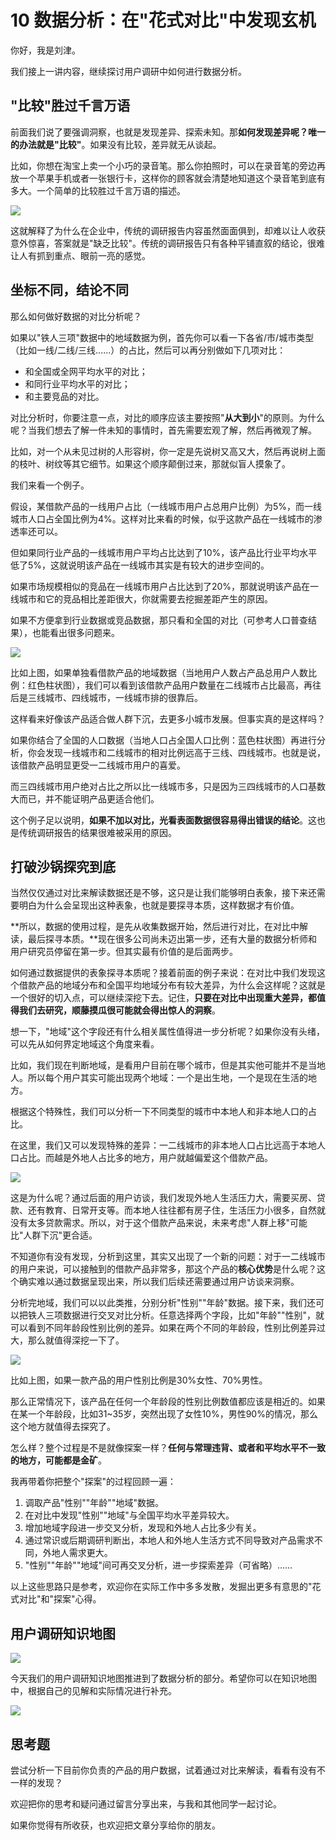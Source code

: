# 10 数据分析：在"花式对比"中发现玄机

你好，我是刘津。

我们接上一讲内容，继续探讨用户调研中如何进行数据分析。

## "比较"胜过千言万语

前面我们说了要强调洞察，也就是发现差异、探索未知。那**如何发现差异呢？唯一的办法就是"比较"**。如果没有比较，差异就无从谈起。

比如，你想在淘宝上卖一个小巧的录音笔。那么你拍照时，可以在录音笔的旁边再放一个苹果手机或者一张银行卡，这样你的顾客就会清楚地知道这个录音笔到底有多大。一个简单的比较胜过千言万语的描述。

![](assets/2f2c3944494e41efb81f02c6fd289157.jpg)

这就解释了为什么在企业中，传统的调研报告内容虽然面面俱到，却难以让人收获意外惊喜，答案就是"缺乏比较"。传统的调研报告只有各种平铺直叙的结论，很难让人有抓到重点、眼前一亮的感觉。

## 坐标不同，结论不同

那么如何做好数据的对比分析呢？

如果以"铁人三项"数据中的地域数据为例，首先你可以看一下各省/市/城市类型（比如一线/二线/三线......）的占比，然后可以再分别做如下几项对比：

-   和全国或全网平均水平的对比；
-   和同行业平均水平的对比；
-   和主要竞品的对比。

对比分析时，你要注意一点，对比的顺序应该主要按照"**从大到小**"的原则。为什么呢？当我们想去了解一件未知的事情时，首先需要宏观了解，然后再微观了解。

比如，对一个从未见过树的人形容树，你一定是先说树又高又大，然后再说树上面的枝叶、树纹等其它细节。如果这个顺序颠倒过来，那就似盲人摸象了。

我们来看一个例子。

假设，某借款产品的一线用户占比（一线城市用户占总用户比例）为5%，而一线城市人口占全国比例为4%。这样对比来看的时候，似乎这款产品在一线城市的渗透率还可以。

但如果同行业产品的一线城市用户平均占比达到了10%，该产品比行业平均水平低了5%，这就说明该产品在一线城市其实是有较大的进步空间的。

如果市场规模相似的竞品在一线城市用户占比达到了20%，那就说明该产品在一线城市和它的竞品相比差距很大，你就需要去挖掘差距产生的原因。

如果不方便拿到行业数据或竞品数据，那只看和全国的对比（可参考人口普查结果），也能看出很多问题来。

![](assets/cc4af560cd2c42dbbb08916b662d5513.jpg)

比如上图，如果单独看借款产品的地域数据（当地用户人数占产品总用户人数比例：红色柱状图），我们可以看到该借款产品用户数量在二线城市占比最高，再往后是三线城市、四线城市，一线城市排的很靠后。

这样看来好像该产品适合做人群下沉，去更多小城市发展。但事实真的是这样吗？

如果你结合了全国的人口数据（当地人口占全国人口比例：蓝色柱状图）再进行分析，你会发现一线城市和二线城市的相对比例远高于三线、四线城市。也就是说，该借款产品明显更受一二线城市用户的喜爱。

而三四线城市用户绝对占比之所以比一线城市多，只是因为三四线城市的人口基数大而已，并不能证明产品更适合他们。

这个例子足以说明，**如果不加以对比，光看表面数据很容易得出错误的结论**。这也是传统调研报告的结果很难被采用的原因。

## 打破沙锅探究到底

当然仅仅通过对比来解读数据还是不够，这只是让我们能够明白表象，接下来还需要明白为什么会呈现出这种表象，也就是要探寻本质，这样数据才有价值。

**所以，数据的使用过程，是先从收集数据开始，然后进行对比，在对比中解读，最后探寻本质。**现在很多公司尚未迈出第一步，还有大量的数据分析师和用户研究员停留在第一步。但其实最有价值的是后面两步。

如何通过数据提供的表象探寻本质呢？接着前面的例子来说：在对比中我们发现这个借款产品的地域分布和全国平均地域分布有较大差异，为什么会这样呢？这就是一个很好的切入点，可以继续深挖下去。记住，**只要在对比中出现重大差异，都值得我们去研究，顺藤摸瓜很可能就会得出惊人的洞察**。

想一下，"地域"这个字段还有什么相关属性值得进一步分析呢？如果你没有头绪，可以先从如何界定地域这个角度来看。

比如，我们现在判断地域，是看用户目前在哪个城市，但是其实他可能并不是当地人。所以每个用户其实可能出现两个地域：一个是出生地，一个是现在生活的地方。

根据这个特殊性，我们可以分析一下不同类型的城市中本地人和非本地人口的占比。

在这里，我们又可以发现特殊的差异：一二线城市的非本地人口占比远高于本地人口占比。而越是外地人占比多的地方，用户就越偏爱这个借款产品。

![](assets/bab0f35037df45198428220f9a05de0c.jpg)

这是为什么呢？通过后面的用户访谈，我们发现外地人生活压力大，需要买房、贷款、还有教育、日常开支等。而本地人往往都有房子住，生活压力小很多，自然就没有太多贷款需求。所以，对于这个借款产品来说，未来考虑"人群上移"可能比"人群下沉"更合适。

不知道你有没有发现，分析到这里，其实又出现了一个新的问题：对于一二线城市的用户来说，可以接触到的借款产品非常多，那这个产品的**核心优势**是什么呢？这个确实难以通过数据呈现出来，所以我们后续还需要通过用户访谈来洞察。

分析完地域，我们可以以此类推，分别分析"性别""年龄"数据。接下来，我们还可以把铁人三项数据进行交叉对比分析。任意选择两个字段，比如"年龄""性别"，就可以看到不同年龄段性别比例的差异。如果在两个不同的年龄段，性别比例差异过大，那么就值得深挖一下了。

![](assets/34d4adf97e9d47e0a438f830e3e97951.jpg)

比如上图，如果一款产品的用户性别比例是30%女性、70%男性。

那么正常情况下，该产品在任何一个年龄段的性别比例数值都应该是相近的。如果在某一个年龄段，比如31\~35岁，突然出现了女性10%，男性90%的情况，那么这个地方就值得去探究了。

怎么样？整个过程是不是就像探案一样？**任何与常理违背、或者和平均水平不一致的地方，可能都是金矿**。

我再带着你把整个"探案"的过程回顾一遍：

1.  调取产品"性别""年龄""地域"数据。
2.  在对比中发现"性别""地域"与全国平均水平差异较大。
3.  增加地域字段进一步交叉分析，发现和外地人占比多少有关。
4.  通过常识或后期调研判断出，本地人和外地人生活方式不同导致对产品需求不同，外地人需求更大。
5.  "性别""年龄""地域"间可再交叉分析，进一步探索差异（可省略）......

以上这些思路只是参考，欢迎你在实际工作中多多发散，发掘出更多有意思的"花式对比"和"探案"心得。

## 用户调研知识地图

![](assets/5df0024d78f64e07b4064b985fa8c3e5.jpg)

今天我们的用户调研知识地图推进到了数据分析的部分。希望你可以在知识地图中，根据自己的见解和实际情况进行补充。

![](assets/065f4b94695545e688f69e4ddb116f44.jpg)

## 思考题

尝试分析一下目前你负责的产品的用户数据，试着通过对比来解读，看看有没有不一样的发现？

欢迎把你的思考和疑问通过留言分享出来，与我和其他同学一起讨论。

如果你觉得有所收获，也欢迎把文章分享给你的朋友。
